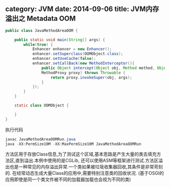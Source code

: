 category: JVM
date: 2014-09-06
title: JVM内存溢出之 Metadata OOM
---

```java
public class JavaMethodAreaOOM {

	public static void main(String[] args) {
		while(true) {
			Enhancer enhancer = new Enhancer();
			enhancer.setSuperclass(OOMObject.class);
			enhancer.setUseCache(false);
			enhancer.setCallBack(new MethodInterceptor(){
				public Object intercept(Object obj, Method method, Object[] objs,
				MethodProxy proxy) throws Throwable {
					return proxy.invokeSuper(obj, args);
				}
			});
		}
	}

	static class OOMObject {

	}
}
```
执行代码
```java
javac JavaMethodAreaOOMRun.java
java -XX:PermSize10M -XX:MaxPermSize10M JavaMethodAreaOOMRun
```
方法区用于存放Class信息,为了测试这个区域,基本思路是产生大量的类去填充方法区,直到溢出.本例中使用的是CGLib, 还可以使用ASM等框架进行测试.方法区溢出也是一种常见的内存溢出异常.一个类如果被垃圾收集器回收,其条件是非常苛刻的. 在经常动态生成大量Class的应用中,需要特别注意类的回收状况. (基于OSGI的应用即使是同一个类文件被不同的加载器加载也会视为不同的类)
